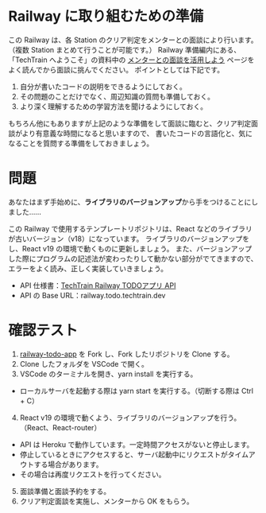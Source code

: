 # Railway に取り組むための準備

この Railway は、各 Station のクリア判定をメンターとの面談により行います。（複数 Station まとめて行うことが可能です。）
Railway 準備編内にある、「TechTrain へようこそ」の資料中の [メンターとの面談を活用しよう](https://docs.google.com/presentation/d/1o7pMnYO5hZSAdNwNG93iuMV7GxGFC9Y8OaHxTxctIQ8/edit#slide=id.g2cf696b2606_0_171) ページをよく読んでから面談に挑んでください。
ポイントとしては下記です。
1. 自分が書いたコードの説明をできるようにしておく。
2. その問題のことだけでなく、周辺知識の質問も準備しておく。
3. より深く理解するための学習方法を聞けるようにしておく。

もちろん他にもありますが上記のような準備をして面談に臨むと、クリア判定面談がより有意義な時間になると思いますので、
書いたコードの言語化と、気になることを質問する準備をしておきましょう。

# 問題
あなたはまず手始めに、**ライブラリのバージョンアップ**から手をつけることにしました……

この Railway で使用するテンプレートリポジトリは、React などのライブラリが古いバージョン（v18）になっています。
ライブラリのバージョンアップをし、React v19 の環境で動くものに更新しましょう。
また、バージョンアップした際にプログラムの記述法が変わったりして動かない部分がでてきますので、
エラーをよく読み、正しく実装していきましょう。

- API 仕様書：[TechTrain Railway TODOアプリ API](https://app.swaggerhub.com/apis-docs/INFO_3/TODOApplication/1.0.0)
- API の Base URL：railway.todo.techtrain.dev 

# 確認テスト
1. [railway-todo-app](https://github.com/TechBowl-japan/railway-todo-app) を Fork し、Fork したリポジトリを Clone する。
2. Clone したフォルダを VSCode で開く。
3. VSCode のターミナルを開き、yarn install を実行する。
  - ローカルサーバを起動する際は yarn start を実行する。（切断する際は Ctrl + C）
4. React v19 の環境で動くよう、ライブラリのバージョンアップを行う。（React、React-router）
  - API は Heroku で動作しています。一定時間アクセスがないと停止します。
  - 停止しているときにアクセスすると、サーバ起動中にリクエストがタイムアウトする場合があります。
  - その場合は再度リクエストを行ってください。
5. 面談準備と面談予約をする。
6. クリア判定面談を実施し、メンターから OK をもらう。
